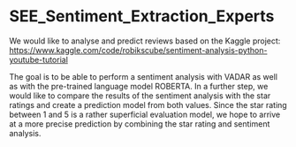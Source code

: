 # SEE_Sentiment_Extraction_Experts

We would like to analyse and predict reviews based on the Kaggle project: https://www.kaggle.com/code/robikscube/sentiment-analysis-python-youtube-tutorial

The goal is to be able to perform a sentiment analysis with VADAR as well as with the pre-trained language model ROBERTA. In a further step, we would like to compare the results of the sentiment analysis with the star ratings and create a prediction model from both values. Since the star rating between 1 and 5 is a rather superficial evaluation model, we hope to arrive at a more precise prediction by combining the star rating and sentiment analysis. 
